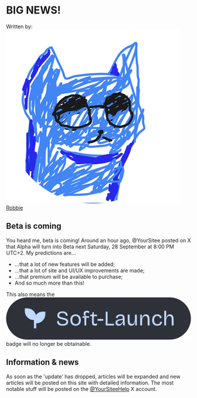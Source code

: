 # BIG NEWS!

Written by: <img src="../.gitbook/assets/contributors/robskan (2).png" alt="" data-size="line"> [Robbie](../about/contributors.md#robskan-project-lead)

## Beta is coming

You heard me, beta is coming! Around an hour ago, @YourSitee posted on X that Alpha will turn into Beta next Saturday, 28 September at 8:00 PM UTC+2. My predictions are...

* ...that a lot of new features will be added;
* ...that a lot of site and UI/UX improvements are made;
* ...that premium will be available to purchase;
* And so much more than this!

This also means the <img src="../.gitbook/assets/badges/softLaunch.png" data-size="line"> badge will no longer be obtainable.

## Information & news

As soon as the 'update' has dropped, articles will be expanded and new articles will be posted on this site with detailed information. The most notable stuff will be posted on the [@YourSiteeHelp](https://x.com/@YourSiteeHelp) X account.
